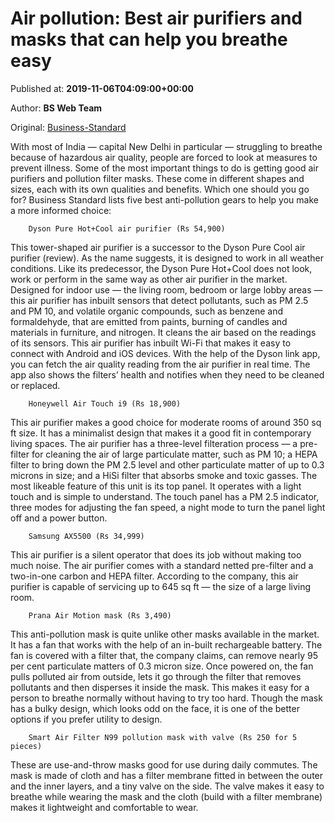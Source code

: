 
# Air pollution: Best air purifiers and masks that can help you breathe easy

Published at: **2019-11-06T04:09:00+00:00**

Author: **BS Web Team**

Original: [Business-Standard](https://www.business-standard.com/article/technology/air-pollution-best-air-purifiers-and-masks-that-can-help-you-breathe-easy-119110600201_1.html)

With most of India — capital New Delhi in particular — struggling to breathe because of hazardous air quality, people are forced to look at measures to prevent illness. Some of the most important things to do is getting good air purifiers and pollution filter masks. These come in different shapes and sizes, each with its own qualities and benefits. Which one should you go for? Business Standard lists five best anti-pollution gears to help you make a more informed choice:

        Dyson Pure Hot+Cool air purifier (Rs 54,900)
      
This tower-shaped air purifier is a successor to the Dyson Pure Cool air purifier (review). As the name suggests, it is designed to work in all weather conditions. Like its predecessor, the Dyson Pure Hot+Cool does not look, work or perform in the same way as other air purifier in the market. Designed for indoor use — the living room, bedroom or large lobby areas — this air purifier has inbuilt sensors that detect pollutants, such as PM 2.5 and PM 10, and volatile organic compounds, such as benzene and formaldehyde, that are emitted from paints, burning of candles and materials in furniture, and nitrogen. It cleans the air based on the readings of its sensors. This air purifier has inbuilt Wi-Fi that makes it easy to connect with Android and iOS devices. With the help of the Dyson link app, you can fetch the air quality reading from the air purifier in real time. The app also shows the filters’ health and notifies when they need to be cleaned or replaced.

        Honeywell Air Touch i9 (Rs 18,900)
      
This air purifier makes a good choice for moderate rooms of around 350 sq ft size. It has a minimalist design that makes it a good fit in contemporary living spaces. The air purifier has a three-level filteration process — a pre-filter for cleaning the air of large particulate matter, such as PM 10; a HEPA filter to bring down the PM 2.5 level and other particulate matter of up to 0.3 microns in size; and a HiSi filter that absorbs smoke and toxic gasses. The most likeable feature of this unit is its top panel. It operates with a light touch and is simple to understand. The touch panel has a PM 2.5 indicator, three modes for adjusting the fan speed, a night mode to turn the panel light off and a power button.

        Samsung AX5500 (Rs 34,999)
      
This air purifier is a silent operator that does its job without making too much noise. The air purifier comes with a standard netted pre-filter and a two-in-one carbon and HEPA filter. According to the company, this air purifier is capable of servicing up to 645 sq ft — the size of a large living room.

        Prana Air Motion mask (Rs 3,490)
      
This anti-pollution mask is quite unlike other masks available in the market. It has a fan that works with the help of an in-built rechargeable battery. The fan is covered with a filter that, the company claims, can remove nearly 95 per cent particulate matters of 0.3 micron size. Once powered on, the fan pulls polluted air from outside, lets it go through the filter that removes pollutants and then disperses it inside the mask. This makes it easy for a person to breathe normally without having to try too hard. Though the mask has a bulky design, which looks odd on the face, it is one of the better options if you prefer utility to design.

        Smart Air Filter N99 pollution mask with valve (Rs 250 for 5 pieces)
      
These are use-and-throw masks good for use during daily commutes. The mask is made of cloth and has a filter membrane fitted in between the outer and the inner layers, and a tiny valve on the side. The valve makes it easy to breathe while wearing the mask and the cloth (build with a filter membrane) makes it lightweight and comfortable to wear.
